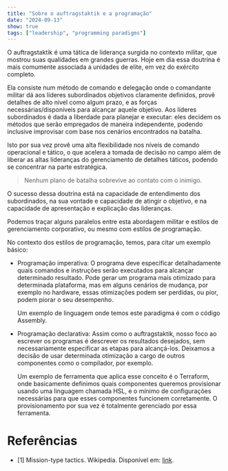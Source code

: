 ```yaml
---
title: "Sobre o auftragstaktik e a programação"
date: "2024-09-13"
show: true
tags: ["leadership", "programming paradigms"]
---
```


O auftragstaktik é uma tática de liderança surgida no contexto militar, que mostrou suas qualidades em grandes guerras. Hoje em dia essa doutrina é mais comumente associada a unidades de elite, em vez do exército completo.

Ela consiste num método de comando e delegação onde o comandante militar dá aos líderes subordinados objetivos claramente definidos, provê detalhes de alto nível como algum prazo, e as forças necessárias/disponíveis para alcançar aquele objetivo. Aos líderes subordinados é dada a liberdade para planejar e executar: eles decidem os métodos que serão empregados de maneira independente, podendo inclusive improvisar com base nos cenários encontrados na batalha.

Isto por sua vez provê uma alta flexibilidade nos níveis de comando operacional e tático, o que acelera a tomada de decisão no campo além de liberar as altas lideranças do gerenciamento de detalhes táticos, podendo se concentrar na parte estratégica.

> Nenhum plano de batalha sobrevive ao contato com o inimigo.

O sucesso dessa doutrina está na capacidade de entendimento dos subordinados, na sua vontade e capacidade de atingir o objetivo, e na capacidade de apresentação e explicação das lideranças.

Podemos traçar alguns paralelos entre esta abordagem militar e estilos de gerenciamento corporativo, ou mesmo com estilos de programação.

No contexto dos estilos de programação, temos, para citar um exemplo básico:

-   Programação imperativa: O programa deve especificar detalhadamente quais comandos e instruções serão executados para alcançar determinado resultado. Pode gerar um programa mais otimizado para determinada plataforma, mas em alguns cenários de mudança, por exemplo no hardware, essas otimizações podem ser perdidas, ou pior, podem piorar o seu desempenho.

    Um exemplo de linguagem onde temos este paradigma é com o código Assembly.
-   Programação declarativa: Assim como o auftragstaktik, nosso foco ao escrever os programas é descrever os resultados desejados, sem necessariamente especificar as etapas para alcançá-los. Deixamos a decisão de usar determinada otimização a cargo de outros componentes como o compilador, por exemplo.

    Um exemplo de ferramenta que aplica esse conceito é o Terraform, onde basicamente definimos quais componentes queremos provisionar usando uma linguagem chamada HSL, e o mínimo de configurações necessárias para que esses componentes funcionem corretamente. O provisionamento por sua vez é totalmente gerenciado por essa ferramenta.

# Referências

-   [1] Mission-type tactics. Wikipedia. Disponível em: [link](https://en.wikipedia.org/wiki/Mission-type_tactics).
